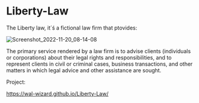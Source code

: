 # Liberty-Law

The Liberty law, it´ś a fictional law firm that ptovides:

![Screenshot_2022-11-20_08-14-08](https://user-images.githubusercontent.com/82295321/202899028-ebd7e715-4fd2-4168-b0c6-396917a0cc6c.png)



The primary service rendered by a law firm is to advise clients (individuals or corporations) about their legal rights and responsibilities, and to represent clients in civil or criminal cases, business transactions, and other matters in which legal advice and other assistance are sought.


Project:

https://wal-wizard.github.io/Liberty-Law/
